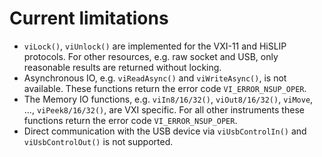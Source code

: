 # Current limitations

* `viLock()`, `viUnlock()` are implemented for the VXI-11 and HiSLIP
  protocols. For other resources, e.g. raw socket and USB, only
  reasonable results are returned without locking.
* Asynchronous IO, e.g. `viReadAsync()` and `viWriteAsync()`, is not
  available. These functions return the error code `VI_ERROR_NSUP_OPER`.
* The Memory IO functions, e.g. `viIn8/16/32()`, `viOut8/16/32()`,
  `viMove`, ..., `viPeek8/16/32()`, are VXI specific. For all other
  instruments these functions return the error code `VI_ERROR_NSUP_OPER`.
* Direct communication with the USB device via `viUsbControlIn()` and
  `viUsbControlOut()` is not supported.
